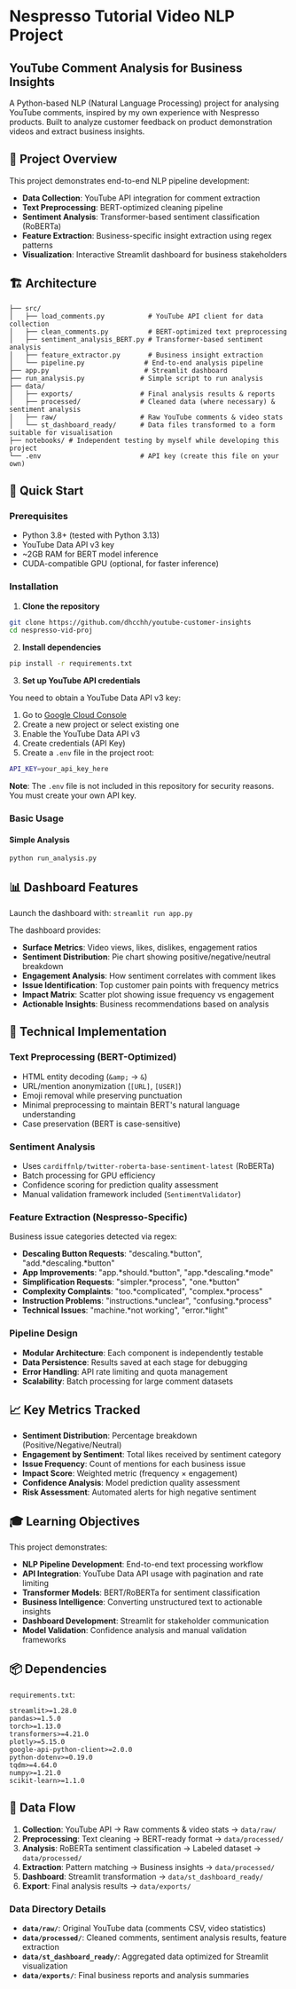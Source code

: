 # Nespresso Tutorial Video NLP Project

## YouTube Comment Analysis for Business Insights

A Python-based NLP (Natural Language Processing) project for analysing YouTube comments, inspired by my own experience with Nespresso products. Built to analyze customer feedback on product demonstration videos and extract business insights.

## 🎯 Project Overview

This project demonstrates end-to-end NLP pipeline development:
- **Data Collection**: YouTube API integration for comment extraction
- **Text Preprocessing**: BERT-optimized cleaning pipeline
- **Sentiment Analysis**: Transformer-based sentiment classification (RoBERTa)
- **Feature Extraction**: Business-specific insight extraction using regex patterns
- **Visualization**: Interactive Streamlit dashboard for business stakeholders

## 🏗️ Architecture

```
├── src/
│   ├── load_comments.py           # YouTube API client for data collection
│   ├── clean_comments.py          # BERT-optimized text preprocessing
│   ├── sentiment_analysis_BERT.py # Transformer-based sentiment analysis
│   ├── feature_extractor.py       # Business insight extraction
│   └── pipeline.py               # End-to-end analysis pipeline
├── app.py                        # Streamlit dashboard
├── run_analysis.py              # Simple script to run analysis
├── data/
│   ├── exports/                 # Final analysis results & reports
│   ├── processed/               # Cleaned data (where necessary) & sentiment analysis
│   ├── raw/                     # Raw YouTube comments & video stats
│   └── st_dashboard_ready/      # Data files transformed to a form suitable for visualisation
├── notebooks/ # Independent testing by myself while developing this project
└── .env                         # API key (create this file on your own)
```

## 🚀 Quick Start

### Prerequisites

- Python 3.8+ (tested with Python 3.13)
- YouTube Data API v3 key
- ~2GB RAM for BERT model inference
- CUDA-compatible GPU (optional, for faster inference)

### Installation

1. **Clone the repository**
```bash
git clone https://github.com/dhcchh/youtube-customer-insights
cd nespresso-vid-proj
```

2. **Install dependencies**
```bash
pip install -r requirements.txt
```

3. **Set up YouTube API credentials**

You need to obtain a YouTube Data API v3 key:

1. Go to [Google Cloud Console](https://console.cloud.google.com/)
2. Create a new project or select existing one
3. Enable the YouTube Data API v3
4. Create credentials (API Key)
5. Create a `.env` file in the project root:

```bash
API_KEY=your_api_key_here
```

**Note**: The `.env` file is not included in this repository for security reasons. You must create your own API key.

### Basic Usage

#### Simple Analysis
```bash
python run_analysis.py
```
## 📊 Dashboard Features

Launch the dashboard with: `streamlit run app.py`

The dashboard provides:
- **Surface Metrics**: Video views, likes, dislikes, engagement ratios
- **Sentiment Distribution**: Pie chart showing positive/negative/neutral breakdown
- **Engagement Analysis**: How sentiment correlates with comment likes
- **Issue Identification**: Top customer pain points with frequency metrics
- **Impact Matrix**: Scatter plot showing issue frequency vs engagement
- **Actionable Insights**: Business recommendations based on analysis

## 🔧 Technical Implementation

### Text Preprocessing (BERT-Optimized)
- HTML entity decoding (`&amp;` → `&`)
- URL/mention anonymization (`[URL]`, `[USER]`)
- Emoji removal while preserving punctuation
- Minimal preprocessing to maintain BERT's natural language understanding
- Case preservation (BERT is case-sensitive)

### Sentiment Analysis
- Uses `cardiffnlp/twitter-roberta-base-sentiment-latest` (RoBERTa)
- Batch processing for GPU efficiency
- Confidence scoring for prediction quality assessment
- Manual validation framework included (`SentimentValidator`)

### Feature Extraction (Nespresso-Specific)
Business issue categories detected via regex:
- **Descaling Button Requests**: "descaling.*button", "add.*descaling.*button"
- **App Improvements**: "app.*should.*button", "app.*descaling.*mode"
- **Simplification Requests**: "simpler.*process", "one.*button"
- **Complexity Complaints**: "too.*complicated", "complex.*process"
- **Instruction Problems**: "instructions.*unclear", "confusing.*process"
- **Technical Issues**: "machine.*not working", "error.*light"

### Pipeline Design
- **Modular Architecture**: Each component is independently testable
- **Data Persistence**: Results saved at each stage for debugging
- **Error Handling**: API rate limiting and quota management
- **Scalability**: Batch processing for large comment datasets

## 📈 Key Metrics Tracked

- **Sentiment Distribution**: Percentage breakdown (Positive/Negative/Neutral)
- **Engagement by Sentiment**: Total likes received by sentiment category  
- **Issue Frequency**: Count of mentions for each business issue
- **Impact Score**: Weighted metric (frequency × engagement)
- **Confidence Analysis**: Model prediction quality assessment
- **Risk Assessment**: Automated alerts for high negative sentiment

## 🎓 Learning Objectives

This project demonstrates:
- **NLP Pipeline Development**: End-to-end text processing workflow
- **API Integration**: YouTube Data API usage with pagination and rate limiting
- **Transformer Models**: BERT/RoBERTa for sentiment classification
- **Business Intelligence**: Converting unstructured text to actionable insights
- **Dashboard Development**: Streamlit for stakeholder communication
- **Model Validation**: Confidence analysis and manual validation frameworks

## 📦 Dependencies

`requirements.txt`:
```
streamlit>=1.28.0
pandas>=1.5.0
torch>=1.13.0
transformers>=4.21.0
plotly>=5.15.0
google-api-python-client>=2.0.0
python-dotenv>=0.19.0
tqdm>=4.64.0
numpy>=1.21.0
scikit-learn>=1.1.0
```

## 🔄 Data Flow

1. **Collection**: YouTube API → Raw comments & video stats → `data/raw/`
2. **Preprocessing**: Text cleaning → BERT-ready format → `data/processed/`
3. **Analysis**: RoBERTa sentiment classification → Labeled dataset → `data/processed/`
4. **Extraction**: Pattern matching → Business insights → `data/processed/`
5. **Dashboard**: Streamlit transformation → `data/st_dashboard_ready/`
6. **Export**: Final analysis results → `data/exports/`

### Data Directory Details
- **`data/raw/`**: Original YouTube data (comments CSV, video statistics)
- **`data/processed/`**: Cleaned comments, sentiment analysis results, feature extraction
- **`data/st_dashboard_ready/`**: Aggregated data optimized for Streamlit visualization
- **`data/exports/`**: Final business reports and analysis summaries
